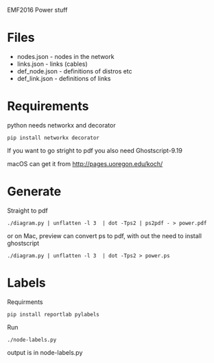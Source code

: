EMF2016 Power stuff

Files
=====

* nodes.json - nodes in the network
* links.json - links (cables)
* def_node.json - definitions of distros etc
* def_link.json - definitions of links

Requirements
============
python needs networkx and decorator
```
pip install networkx decorator
```

If you want to go stright to pdf you also need Ghostscript-9.19

macOS can get it from http://pages.uoregon.edu/koch/

Generate
========
Straight to pdf
```
./diagram.py | unflatten -l 3  | dot -Tps2 | ps2pdf - > power.pdf
```

or on Mac, preview can convert ps to pdf, with out the need to install ghostscript
```
./diagram.py | unflatten -l 3  | dot -Tps2 > power.ps
```

Labels
======
Requirments
```
pip install reportlab pylabels
```

Run
```
./node-labels.py
```
output is in node-labels.py